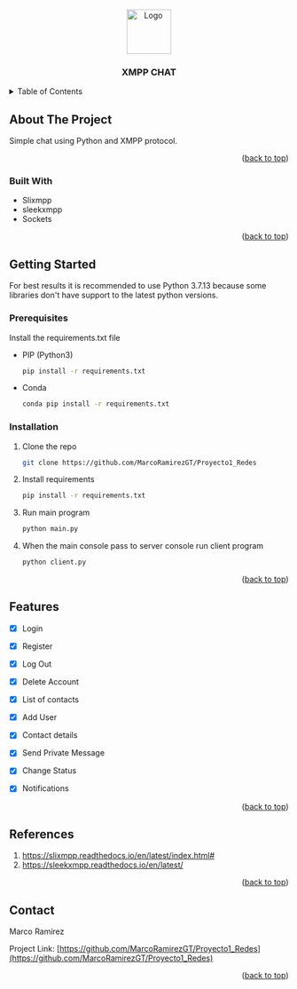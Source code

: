 <!-- Improved compatibility of back to top link: See: https://github.com/othneildrew/Best-README-Template/pull/73 -->
<a name="readme-top"></a>
<!--
*** Thanks for checking out the Best-README-Template. If you have a suggestion
*** that would make this better, please fork the repo and create a pull request
*** or simply open an issue with the tag "enhancement".
*** Don't forget to give the project a star!
*** Thanks again! Now go create something AMAZING! :D
-->





<!-- PROJECT SHIELDS -->
<!--
*** I'm using markdown "reference style" links for readability.
*** Reference links are enclosed in brackets [ ] instead of parentheses ( ).
*** See the bottom of this document for the declaration of the reference variables
*** for contributors-url, forks-url, etc. This is an optional, concise syntax you may use.
*** https://www.markdownguide.org/basic-syntax/#reference-style-links
-->

<!-- PROJECT LOGO -->
<br />
<div align="center">
  <a href="https://github.com/MarcoRamirezGT">
    <img src="https://www.altaruru.com/wp-content/uploads/2019/11/220px-XMPP_logo.svg_.png" alt="Logo" width="80" height="80">
  </a>

<h3 align="center">XMPP CHAT</h3>

  
</div>



<!-- TABLE OF CONTENTS -->
<details>
  <summary>Table of Contents</summary>
  <ol>
    <li>
      <a href="#about-the-project">About The Project</a>
      <ul>
        <li><a href="#built-with">Built With</a></li>
      </ul>
    </li>
    <li>
      <a href="#getting-started">Getting Started</a>
      <ul>
        <li><a href="#prerequisites">Prerequisites</a></li>
        <li><a href="#installation">Installation</a></li>
      </ul>
    </li>
    <li><a href="#features">features</a></li>
    <li><a href="#references">References</a></li>
    <li><a href="#contact">Contact</a></li>
   
  </ol>
</details>



<!-- ABOUT THE PROJECT -->
## About The Project


Simple chat using Python and XMPP protocol.

<p align="right">(<a href="#readme-top">back to top</a>)</p>



### Built With

* Slixmpp
* sleekxmpp
* Sockets


<p align="right">(<a href="#readme-top">back to top</a>)</p>



<!-- GETTING STARTED -->
## Getting Started
For best results it is recommended to use Python 3.7.13 because some libraries don't have support to the latest python versions.
### Prerequisites
Install the requirements.txt file
* PIP (Python3)
  ```sh
  pip install -r requirements.txt
  ```
* Conda 
  ```sh
  conda pip install -r requirements.txt
  ```
### Installation

1. Clone the repo
   ```sh
   git clone https://github.com/MarcoRamirezGT/Proyecto1_Redes
   ```
2. Install requirements
   ```sh
   pip install -r requirements.txt
   ```
3. Run main program
   ```sh
   python main.py
   ```

4. When the main console pass to server console run client program
   ```sh
   python client.py
   ```
<p align="right">(<a href="#readme-top">back to top</a>)</p>



<!-- USAGE EXAMPLES -->



<!-- ROADMAP -->
## Features 

- [x] Login
- [x] Register
- [x] Log Out
- [x] Delete Account
- [x] List of contacts
- [x] Add User
- [x] Contact details
- [x] Send Private Message
- [x] Change Status
- [x] Notifications
   

<p align="right">(<a href="#readme-top">back to top</a>)</p>



<!-- REFERENCES -->
## References


1. https://slixmpp.readthedocs.io/en/latest/index.html#
2. https://sleekxmpp.readthedocs.io/en/latest/


<p align="right">(<a href="#readme-top">back to top</a>)</p>





<!-- CONTACT -->
## Contact

Marco Ramírez 

Project Link: [https://github.com/MarcoRamirezGT/Proyecto1_Redes](https://github.com/MarcoRamirezGT/Proyecto1_Redes)

<p align="right">(<a href="#readme-top">back to top</a>)</p>





